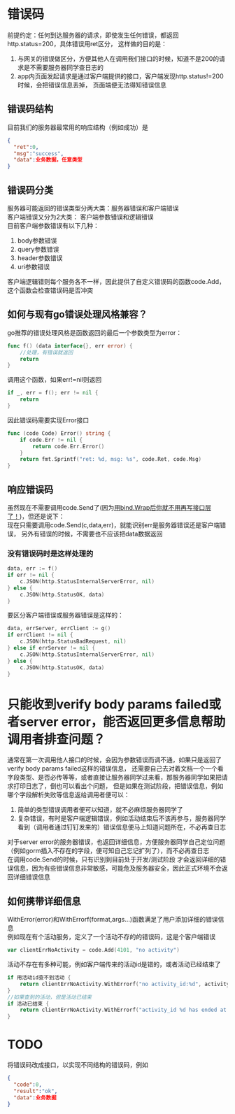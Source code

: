 # 错误码

前提约定：任何到达服务器的请求，即使发生任何错误，都返回http.status=200，具体错误用ret区分，
这样做的目的是：
1. 与网关的错误做区分，方便其他人在调用我们接口的时候，知道不是200的请求是不需要服务器同学查日志的
2. app内页面发起请求是通过客户端提供的接口，客户端发现http.status!=200时候，会把错误信息丢掉，
页面端便无法得知错误信息

## 错误码结构
目前我们的服务器最常用的响应结构（例如成功）是
```json
{
  "ret":0,
  "msg":"success",
  "data":业务数据，任意类型
}
```
## 错误码分类
服务器可能返回的错误类型分两大类：服务器错误和客户端错误  
客户端错误又分为2大类： 客户端参数错误和逻辑错误  
目前客户端参数错误有以下几种：
1. body参数错误
2. query参数错误
3. header参数错误
4. uri参数错误

客户端逻辑错则每个服务各不一样，因此提供了自定义错误码的函数code.Add，
这个函数会检查错误码是否冲突

## 如何与现有go错误处理风格兼容？
go推荐的错误处理风格是函数返回的最后一个参数类型为error：
```go
func f() (data interface{}, err error) {
    //处理，有错误就返回
    return
}
```
调用这个函数，如果err!=nil则返回
```go
if _, err = f(); err != nil {
	return
}
```
因此错误码需要实现Error接口
```go
func (code Code) Error() string {
	if code.Err != nil {
		return code.Err.Error()
	}
	return fmt.Sprintf("ret: %d, msg: %s", code.Ret, code.Msg)
}
```
## 响应错误码
虽然现在不需要调用code.Send了(因为[用bind.Wrap后你就不用再写接口层了！](bind/))，但还是说下：  
现在只需要调用code.Send(c,data,err)，就能识别err是服务器错误还是客户端错误，
另外有错误的时候，不需要也不应该把data数据返回  
### 没有错误码时是这样处理的
```go
data, err := f()
if err != nil {
	c.JSON(http.StatusInternalServerError, nil)
} else {
	c.JSON(http.StatusOK, data)
}
```
要区分客户端错误或服务器错误是这样的：
```go
data, errServer, errClient := g()
if errClient != nil {
	c.JSON(http.StatusBadRequest, nil)
} else if errServer != nil {
	c.JSON(http.StatusInternalServerError, nil)
} else {
	c.JSON(http.StatusOK, data)
}
```

# 只能收到verify body params failed或者server error，能否返回更多信息帮助调用者排查问题？
通常在第一次调用他人接口的时候，会因为参数错误而调不通，如果只是返回了verify body params failed这样的错误信息，
还需要自己去对着文档一个一个看字段类型、是否必传等等，或者直接让服务器同学过来看，那服务器同学如果把请求打印日志了，倒也可以看出个问题，
但是如果在测试阶段，把错误信息，例如哪个字段解析失败等信息返给调用者便可以：
1. 简单的类型错误调用者便可以知道，就不必麻烦服务器同学了
2. 复杂错误，有时是客户端逻辑错误，例如活动结束后不该再参与，服务器同学看到（调用者通过钉钉发来的）错误信息便马上知道问题所在，不必再查日志

对于server error的服务器错误，也返回详细信息，方便服务器同学自己定位问题（例如gorm插入不存在的字段，便可知自己忘记扩列了），而不必再查日志  
在调用code.Send的时候，只有识别到目前处于开发/测试阶段 才会返回详细的错误信息，因为有些错误信息非常敏感，可能危及服务器安全，因此正式环境不会返回详细错误信息
## 如何携带详细信息
WithError(error)和WithErrorf(format,args...)函数满足了用户添加详细的错误信息  
例如现在有个活动服务，定义了一个活动不存的的错误码，这是个客户端错误
```go
var clientErrNoActivity = code.Add(4101, "no activity")
```
活动不存在有多种可能，例如客户端传来的活动id是错的，或者活动已经结束了
```go
if 用活动id查不到活动 {
	return clientErrNoActivity.WithErrorf("no activity_id:%d", activityId)
}
//如果查到的活动，但是活动已结束
if 活动已结束 {
	return clientErrNoActivity.WithErrorf("activity_id %d has ended at:%s, now is: %s", activityId, activity.EndAt, now)
}
```

# TODO
将错误码改成接口，以实现不同结构的错误码，例如
```json
{
  "code":0,
  "result":"ok",
  "data":业务数据
}
```
